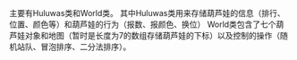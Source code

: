 主要有Huluwas类和World类。
其中Huluwas类用来存储葫芦娃的信息（排行、位置、颜色等）和葫芦娃的行为（报数、报颜色、换位）
World类包含了七个葫芦娃对象和地图（暂时是长度为7的数组存储葫芦娃的下标）以及控制的操作（随机站队、冒泡排序、二分法排序）。